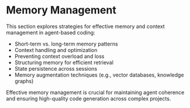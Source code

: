 # Memory Management

This section explores strategies for effective memory and context management in agent-based coding:

- Short-term vs. long-term memory patterns
- Context handling and optimization
- Preventing context overload and loss
- Structuring memory for efficient retrieval
- State persistence across sessions
- Memory augmentation techniques (e.g., vector databases, knowledge graphs)

Effective memory management is crucial for maintaining agent coherence and ensuring high-quality code generation across complex projects.
